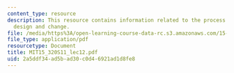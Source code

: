 ```yaml
---
content_type: resource
description: This resource contains information related to the process of organizational
  design and change.
file: /media/https%3A/open-learning-course-data-rc.s3.amazonaws.com/15-320-strategic-organizational-design-spring-2011/2a5ddf34ad5bad30c0d46921ad1d8fe8_MIT15_320S11_lec12.pdf
file_type: application/pdf
resourcetype: Document
title: MIT15_320S11_lec12.pdf
uid: 2a5ddf34-ad5b-ad30-c0d4-6921ad1d8fe8
---
```


